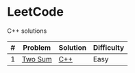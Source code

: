 # LeetCode
C++ solutions

| # | Problem | Solution | Difficulty |
|---| ----- | -------- | ---------- |
|1|[Two Sum](https://leetcode.com/problems/two-sum/)|[C++](./Top%100%Liked%Questions/1.Two%Sum.md)|Easy|
